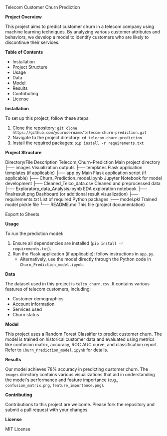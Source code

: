 Telecom Customer Churn Prediction

**Project Overview**

This project aims to predict customer churn in a telecom company using machine learning techniques. By analyzing various customer attributes and behaviors, we develop a model to identify customers who are likely to discontinue their services.

**Table of Contents**

* Installation
* Project Structure
* Usage
* Data
* Model
* Results
* Contributing
* License

**Installation**

To set up this project, follow these steps:

1. Clone the repository: `git clone https://github.com/yourusername/telecom-churn-prediction.git`
2. Navigate to the project directory: `cd telecom-churn-prediction`
3. Install the required packages: `pip install -r requirements.txt`

**Project Structure**

Directory/File	Description
Telecom_Churn-Prediction	Main project directory
├── images	Visualization outputs
├── templates	Flask application templates (if applicable)
├── app.py	Main Flask application script (if applicable)
├── Churn_Prediction_model.ipynb	Jupyter Notebook for model development
├── Cleaned_Telco_data.csv	Cleaned and preprocessed data
├── Exploratory_data_Analysis.ipynb	EDA exploration notebook
├── finalresult.png	Dashboard (or additional result visualization)
├── requirements.txt	List of required Python packages
├── model.pkl	Trained model pickle file
└── README.md	This file (project documentation)

Export to Sheets

**Usage**

To run the prediction model:

1. Ensure all dependencies are installed (`pip install -r requirements.txt`).
2. Run the Flask application (if applicable): follow instructions in `app.py`.
   - Alternatively, use the model directly through the Python code in `Churn_Prediction_model.ipynb`.

**Data**

The dataset used in this project is `telco_churn.csv`. It contains various features of telecom customers, including:

* Customer demographics
* Account information
* Services used
* Churn status

**Model**

This project uses a Random Forest Classifier to predict customer churn. The model is trained on historical customer data and evaluated using metrics like confusion matrix, accuracy, ROC AUC curve, and classification report. Refer to `Churn_Prediction_model.ipynb` for details.

**Results**

Our model achieves 78% accuracy in predicting customer churn. The `images` directory contains various visualizations that aid in understanding the model's performance and feature importance (e.g., `confusion_matrix.png`, `feature_importance.png`).

**Contributing**

Contributions to this project are welcome. Please fork the repository and submit a pull request with your changes.

**License**   


MIT License